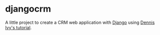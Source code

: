 # djangocrm
A little project to create a CRM web application with [Django](https://www.djangoproject.com/) using [Dennis Ivy's tutorial](https://youtube.com/playlist?list=PL-51WBLyFTg2vW-_6XBoUpE7vpmoR3ztO).

